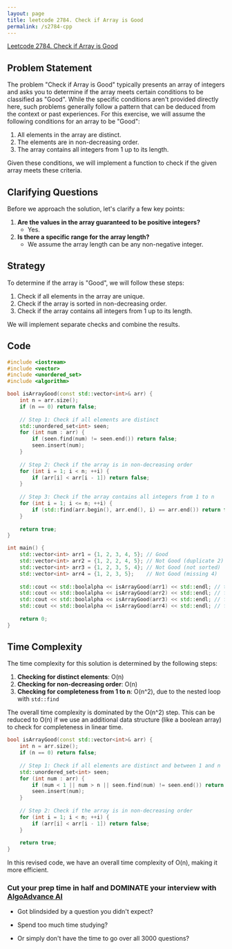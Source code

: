 ```yaml
---
layout: page
title: leetcode 2784. Check if Array is Good
permalink: /s2784-cpp
---
```

[Leetcode 2784. Check if Array is Good](https://algoadvance.github.io/algoadvance/l2784)
## Problem Statement

The problem "Check if Array is Good" typically presents an array of integers and asks you to determine if the array meets certain conditions to be classified as "Good". While the specific conditions aren't provided directly here, such problems generally follow a pattern that can be deduced from the context or past experiences. For this exercise, we will assume the following conditions for an array to be "Good":

1. All elements in the array are distinct.
2. The elements are in non-decreasing order.
3. The array contains all integers from 1 up to its length.

Given these conditions, we will implement a function to check if the given array meets these criteria.

## Clarifying Questions

Before we approach the solution, let's clarify a few key points:

1. **Are the values in the array guaranteed to be positive integers?**
    - Yes.
2. **Is there a specific range for the array length?**
    - We assume the array length can be any non-negative integer.

## Strategy

To determine if the array is "Good", we will follow these steps:

1. Check if all elements in the array are unique.
2. Check if the array is sorted in non-decreasing order.
3. Check if the array contains all integers from 1 up to its length.

We will implement separate checks and combine the results.

## Code

```cpp
#include <iostream>
#include <vector>
#include <unordered_set>
#include <algorithm>

bool isArrayGood(const std::vector<int>& arr) {
    int n = arr.size();
    if (n == 0) return false;
    
    // Step 1: Check if all elements are distinct
    std::unordered_set<int> seen;
    for (int num : arr) {
        if (seen.find(num) != seen.end()) return false;
        seen.insert(num);
    }
    
    // Step 2: Check if the array is in non-decreasing order
    for (int i = 1; i < n; ++i) {
        if (arr[i] < arr[i - 1]) return false;
    }
    
    // Step 3: Check if the array contains all integers from 1 to n
    for (int i = 1; i <= n; ++i) {
        if (std::find(arr.begin(), arr.end(), i) == arr.end()) return false;
    }
    
    return true;
}

int main() {
    std::vector<int> arr1 = {1, 2, 3, 4, 5}; // Good
    std::vector<int> arr2 = {1, 2, 2, 4, 5}; // Not Good (duplicate 2)
    std::vector<int> arr3 = {1, 2, 3, 5, 4}; // Not Good (not sorted)
    std::vector<int> arr4 = {1, 2, 3, 5};    // Not Good (missing 4)
    
    std::cout << std::boolalpha << isArrayGood(arr1) << std::endl; // true
    std::cout << std::boolalpha << isArrayGood(arr2) << std::endl; // false
    std::cout << std::boolalpha << isArrayGood(arr3) << std::endl; // false
    std::cout << std::boolalpha << isArrayGood(arr4) << std::endl; // false
    
    return 0;
}
```

## Time Complexity

The time complexity for this solution is determined by the following steps:

1. **Checking for distinct elements**: O(n)
2. **Checking for non-decreasing order**: O(n)
3. **Checking for completeness from 1 to n**: O(n^2), due to the nested loop with `std::find`

The overall time complexity is dominated by the O(n^2) step. This can be reduced to O(n) if we use an additional data structure (like a boolean array) to check for completeness in linear time.

```cpp
bool isArrayGood(const std::vector<int>& arr) {
    int n = arr.size();
    if (n == 0) return false;
    
    // Step 1: Check if all elements are distinct and between 1 and n
    std::unordered_set<int> seen;
    for (int num : arr) {
        if (num < 1 || num > n || seen.find(num) != seen.end()) return false;
        seen.insert(num);
    }
    
    // Step 2: Check if the array is in non-decreasing order
    for (int i = 1; i < n; ++i) {
        if (arr[i] < arr[i - 1]) return false;
    }
    
    return true;
}
```

In this revised code, we have an overall time complexity of O(n), making it more efficient.


### Cut your prep time in half and DOMINATE your interview with [AlgoAdvance AI](https://algoAdvance.com)

- Got blindsided by a question you didn't expect?

- Spend too much time studying?

- Or simply don't have the time to go over all 3000 questions?

